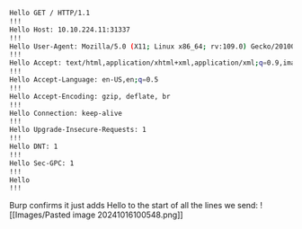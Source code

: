 
```sh
Hello GET / HTTP/1.1
!!!
Hello Host: 10.10.224.11:31337
!!!
Hello User-Agent: Mozilla/5.0 (X11; Linux x86_64; rv:109.0) Gecko/20100101 Firefox/115.0
!!!
Hello Accept: text/html,application/xhtml+xml,application/xml;q=0.9,image/avif,image/webp,*/*;q=0.8
!!!
Hello Accept-Language: en-US,en;q=0.5
!!!
Hello Accept-Encoding: gzip, deflate, br
!!!
Hello Connection: keep-alive
!!!
Hello Upgrade-Insecure-Requests: 1
!!!
Hello DNT: 1
!!!
Hello Sec-GPC: 1
!!!
Hello 
!!!
```

Burp confirms it just adds Hello to the start of all the lines we send:
![[Images/Pasted image 20241016100548.png]]
